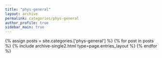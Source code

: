 ```yaml
---
title: "phys-general"
layout: archive
permalink: categories/phys-general
author_profile: true
sidebar_main: true
---
```



{% assign posts = site.categories.['phys-general'] %}
{% for post in posts %} {% include archive-single2.html type=page.entries_layout %} {% endfor %}